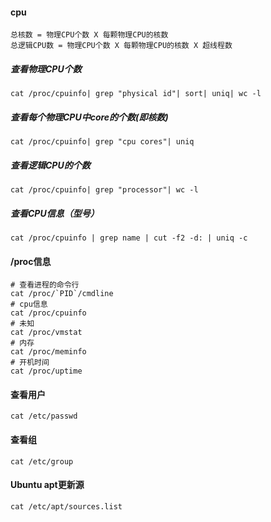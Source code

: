 
#### cpu
	
	总核数 = 物理CPU个数 X 每颗物理CPU的核数 
	总逻辑CPU数 = 物理CPU个数 X 每颗物理CPU的核数 X 超线程数

##### 查看物理CPU个数

	cat /proc/cpuinfo| grep "physical id"| sort| uniq| wc -l

##### 查看每个物理CPU中core的个数(即核数)
	
	cat /proc/cpuinfo| grep "cpu cores"| uniq

##### 查看逻辑CPU的个数
	
	cat /proc/cpuinfo| grep "processor"| wc -l

##### 查看CPU信息（型号）
	
	cat /proc/cpuinfo | grep name | cut -f2 -d: | uniq -c
	
#### /proc信息
	
	# 查看进程的命令行
	cat /proc/`PID`/cmdline
	# cpu信息
	cat /proc/cpuinfo
	# 未知
	cat /proc/vmstat
	# 内存
	cat /proc/meminfo
	# 开机时间
	cat /proc/uptime
	
#### 查看用户
    cat /etc/passwd

#### 查看组
    cat /etc/group

#### Ubuntu apt更新源
    cat /etc/apt/sources.list